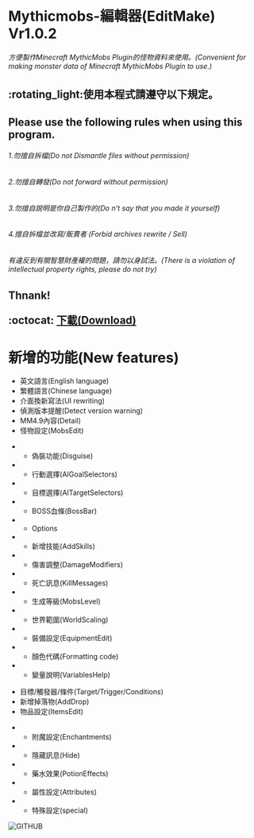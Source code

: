 # Mythicmobs-編輯器(EditMake) Vr1.0.2
<h6>方便製作Minecraft MythicMobs Plugin的怪物資料來使用。(Convenient for making monster data of Minecraft MythicMobs Plugin to use.)

<h2>:rotating_light:使用本程式請遵守以下規定。
<h2>Please use the following rules when using this program.
<h6>1.勿擅自拆檔(Do not Dismantle files without permission)
<h6>2.勿擅自轉發(Do not forward without permission)
<h6>3.勿擅自說明是你自己製作的(Do n’t say that you made it yourself)
<h6>4.擅自拆檔並改寫/販賣者 (Forbid archives rewrite / Sell)
<h6>有違反到有關智慧財產權的問題，請勿以身試法。(There is a violation of intellectual property rights, please do not try)
<h2>Thnank!

  :octocat: [下載(Download)](https://drive.google.com/open?id=1eq8cYX2ZWW3GlBBLhFq3GQtElILbj-ZT)

# 新增的功能(New features)
* 英文語言(English language)
* 繁體語言(Chinese language)
* 介面換新寫法(UI rewriting)
* 偵測版本提醒(Detect version warning)
* MM4.9內容(Detail)
* 怪物設定(MobsEdit)
- * 偽裝功能(Disguise)
- * 行動選擇(AIGoalSelectors)
- * 目標選擇(AITargetSelectors)
- * BOSS血條(BossBar)
- * Options
- * 新增技能(AddSkills)
- * 傷害調整(DamageModifiers)
- * 死亡訊息(KillMessages)
- * 生成等級(MobsLevel)
- * 世界範圍(WorldScaling)
- * 裝備設定(EquipmentEdit)
- * 顏色代碼(Formatting code)
- * 變量說明(VariablesHelp)
* 目標/觸發器/條件(Target/Trigger/Conditions)
* 新增掉落物(AddDrop)
* 物品設定(ItemsEdit)
- * 附魔設定(Enchantments)
- * 隱藏訊息(Hide)
- * 藥水效果(PotionEffects)
- * 屬性設定(Attributes)
- * 特殊設定(special)

![GITHUB](https://i.imgur.com/hNHTjj7.png)
